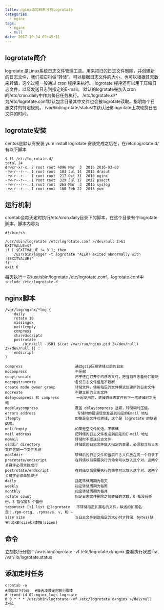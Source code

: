 ```yaml
---
title: nginx添加日志分割logrotate
categories:
  - nginx
tags:
  - nginx
  - null
date: 2017-10-14 09:45:11
---
```


## logrotate简介
logrotate 是Linux系统日志文件管理工具。用来把旧的日志文件删除，并创建新的日志文件，我们把它叫做“转储”。可以根据日志文件的大小，也可以根据其天数来转储，这个过程一般通过 cron 程序来执行。
logrotate 程序还可以用于压缩日志文件，以及发送日志到指定的E-mail。
默认的logrotate被加入cron的/etc/cron.daily中作为每日任务执行。
/etc/logrotate.d/* 为/etc/logrotate.conf默认包含目录其中文件也会被logrotate读取。指明每个日志文件的特定规则。
/var/lib/logrotate/status中默认记录logrotate上次轮换日志文件的时间。

## logrotate安装
centos是默认有安装
yum install logrotate
安装完成之后在，在/etc/logrotate.d/有以下脚本
```
$ ll /etc/logrotate.d/
total 24
drwxr-xr-x. 2 root root 4096 Mar  3  2016 2016-03-03
-rw-r--r--. 1 root root  103 Jul 14  2015 dracut
-rw-r--r--  1 root root  217 Oct 31  2016 nginx
-rw-r--r--. 1 root root  329 Jul 17  2012 psacct
-rw-r--r--. 1 root root  265 Mar  3  2016 syslog
-rw-r--r--. 1 root root  100 Feb 22  2013 yum

```

## 运行机制
crontab会每天定时执行/etc/cron.daily目录下的脚本，在这个目录有个logrotate脚本，脚本内容为
```
#!/bin/sh

/usr/sbin/logrotate /etc/logrotate.conf >/dev/null 2>&1
EXITVALUE=$?
if [ $EXITVALUE != 0 ]; then
    /usr/bin/logger -t logrotate "ALERT exited abnormally with [$EXITVALUE]"
fi
exit 0
```
每天执行一次/usr/sbin/logrotate /etc/logrotate.conf，logrotate.conf中`include /etc/logrotate.d` 

## nginx脚本
```
/var/log/nginx/*log {
    daily
    rotate 10
    missingok
    notifempty
    compress
    sharedscripts
    postrotate
        /bin/kill -USR1 $(cat /var/run/nginx.pid 2>/dev/null) 2>/dev/null || :
    endscript
}
```

```
compress                        通过gzip压缩转储以后的日志
nocompress                      不压缩
copytruncate                    用于还在打开中的日志文件，把当前日志备份并截断
nocopytruncate                  备份日志文件但是不截断
create mode owner group         转储文件，使用指定的文件模式创建新的日志文件
nocreate                        不建立新的日志文件
delaycompress 和 compress        一起使用时，转储的日志文件到下一次转储时才压缩
nodelaycompress                 覆盖 delaycompress 选项，转储同时压缩。
errors address                   专储时的错误信息发送到指定的Email 地址
ifempty                         即使是空文件也转储，这个是 logrotate 的缺省选项。
notifempty                      如果是空文件的话，不转储
mail address                    把转储的日志文件发送到指定的E-mail 地址
nomail                          转储时不发送日志文件
olddir directory                转储后的日志文件放入指定的目录，必须和当前日志文件在同一个文件系统
noolddir                        转储后的日志文件和当前日志文件放在同一个目录下
prerotate/endscript             在转储以前需要执行的命令可以放入这个对，这两个关键字必须单独成行
postrotate/endscript            在转储以后需要执行的命令可以放入这个对，这两个关键字必须单独成行
daily                           指定转储周期为每天
weekly                          指定转储周期为每周
monthly                         指定转储周期为每月
rotate count                    指定日志文件删除之前转储的次数，0 指没有备份，5 指保留5 个备份
tabootext [+] list 让logrotate   不转储指定扩展名的文件，缺省的扩展名是：.rpm-orig, .rpmsave, v, 和 ~ 
size size                       当日志文件到达指定的大小时才转储，bytes(缺省)及KB(sizek)或MB(sizem)

```

## 命令
立刻执行分割：/usr/sbin/logrotate -vf  /etc/logrotate.d/nginx
查看执行状态 cat /var/lib/logrotate.status

## 添加定时任务
```
crontab -e 
#添加以下代码， #每天凌晨定时执行脚本
# crond-id-02:nginx_logs logroate
0 0 * * * /usr/sbin/logrotate -vf /etc/logrotate.d/nginx >/dev/null 2>&1
```


